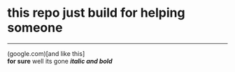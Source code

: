 # this repo just build for helping someone
---
(google.com)[and like this]
 <br>
<b>for sure</b>
well its gone
***italic and bold***
